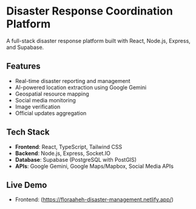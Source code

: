 # Disaster Response Coordination Platform

A full-stack disaster response platform built with React, Node.js, Express, and Supabase.

## Features
- Real-time disaster reporting and management
- AI-powered location extraction using Google Gemini
- Geospatial resource mapping
- Social media monitoring
- Image verification
- Official updates aggregation

## Tech Stack
- **Frontend**: React, TypeScript, Tailwind CSS
- **Backend**: Node.js, Express, Socket.IO
- **Database**: Supabase (PostgreSQL with PostGIS)
- **APIs**: Google Gemini, Google Maps/Mapbox, Social Media APIs


## Live Demo
- Frontend: (https://floraaheh-disaster-management.netlify.app/)

